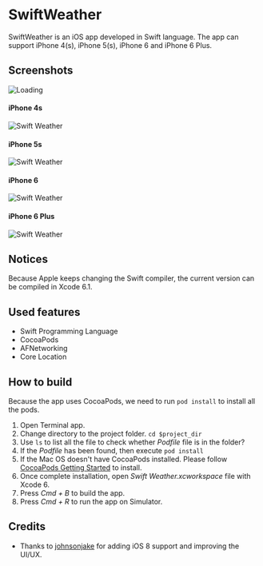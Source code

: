 SwiftWeather
============

SwiftWeather is an iOS app developed in Swift language. The app can support iPhone 4(s), iPhone 5(s), iPhone 6 and iPhone 6 Plus.

## Screenshots
![Loading](https://raw.githubusercontent.com/JakeLin/SwiftWeather/master/screenshots/loading-33.png)


#### iPhone 4s
![Swift Weather](https://raw.githubusercontent.com/JakeLin/SwiftWeather/master/screenshots/4s-smallsize.png)

#### iPhone 5s
![Swift Weather](https://raw.githubusercontent.com/JakeLin/SwiftWeather/master/screenshots/5s-smallsize.png)


#### iPhone 6
![Swift Weather](https://raw.githubusercontent.com/JakeLin/SwiftWeather/master/screenshots/6-smallsize.png)


#### iPhone 6 Plus
![Swift Weather](https://raw.githubusercontent.com/JakeLin/SwiftWeather/master/screenshots/6plus-smallsize.png)

## Notices
Because Apple keeps changing the Swift compiler, the current version can be compiled in Xcode 6.1. 
 
## Used features
* Swift Programming Language
* CocoaPods
* AFNetworking
* Core Location


## How to build
Because the app uses CocoaPods, we need to run `pod install` to install all the pods.

1. Open Terminal app.
2. Change directory to the project folder. `cd $project_dir`
3. Use `ls` to list all the file to check whether *Podfile* file is in the folder? 
4. If the *Podfile* has been found, then execute `pod install`
5. If the Mac OS doesn't have CocoaPods installed. Please follow [CocoaPods Getting Started](http://guides.cocoapods.org/using/getting-started.html) to install.
6. Once complete installation, open *Swift Weather.xcworkspace* file with Xcode 6.
7. Press *Cmd + B* to build the app.
8. Press *Cmd + R* to run the app on Simulator.

## Credits
* Thanks to [johnsonjake](https://github.com/johnsonjake) for adding iOS 8 support and improving the UI/UX.
